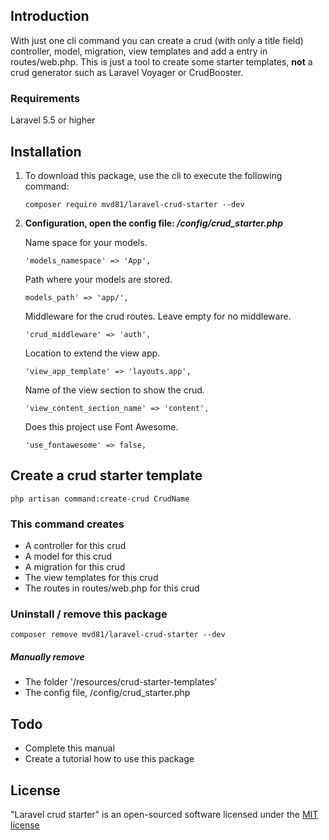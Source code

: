 
## Introduction

With just one cli command you can create a crud (with only a title field) controller, model, migration, view templates and add a entry in routes/web.php.
This is just a tool to create some starter templates, **not** a crud generator such as Laravel Voyager or CrudBooster.

### Requirements
Laravel 5.5 or higher

## Installation

1. To download this package, use the cli to execute the following command:

	```
	composer require mvd81/laravel-crud-starter --dev
	````

2. **Configuration, open the config file: */config/crud_starter.php***

	Name space for your models.
	````
	'models_namespace' => 'App',
	````

	Path where your models are stored.
	````
	models_path' => 'app/',
	````
	
	Middleware for the crud routes. Leave empty for no middleware.
    ````
    'crud_middleware' => 'auth',
    ````
    	
	Location to extend the view app.
	````
	'view_app_template' => 'layouts.app',
	````
	
	Name of the view section to show the crud.
	````
	'view_content_section_name' => 'content',
	````
	
	Does this project use Font Awesome.
	````
	'use_fontawesome' => false,
	````
	
    	
	
## Create a crud starter template

````
php artisan command:create-crud CrudName
````

### This command creates
<ul>
	<li>A controller for this crud</li>
	<li>A model for this crud</li>
	<li>A migration for this crud</li>
	<li>The view templates for this crud</li>
	<li>The routes in routes/web.php for this crud</li>
</ul>

### Uninstall / remove this package
```
composer remove mvd81/laravel-crud-starter --dev
```
##### Manually remove 
<ul>
<li>The folder '/resources/crud-starter-templates'</li>
<li>The config file, /config/crud_starter.php</li>
</ul>

## Todo
<ul>
	<li>Complete this manual</li>
	<li>Create a tutorial how to use this package</li>
</ul>

## License

"Laravel crud starter" is an open-sourced software licensed under the <a href="https://opensource.org/licenses/MIT" target="_blank" title="MIT license">MIT license</a>

